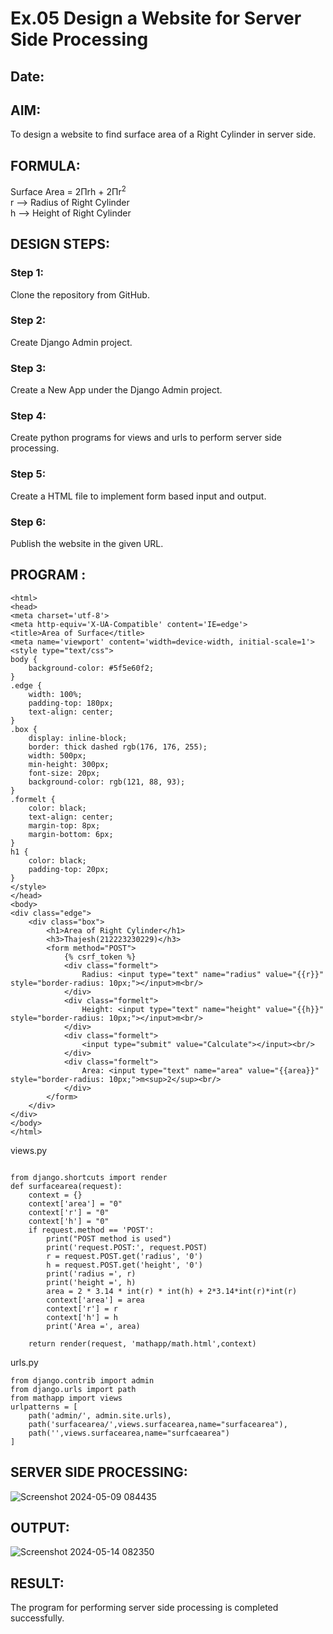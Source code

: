 # Ex.05 Design a Website for Server Side Processing
## Date:

## AIM:
To design a website to find surface area of a Right Cylinder in server side.

## FORMULA:
Surface Area = 2Πrh + 2Πr<sup>2</sup>
<br>r --> Radius of Right Cylinder
<br>h --> Height of Right Cylinder

## DESIGN STEPS:

### Step 1:
Clone the repository from GitHub.

### Step 2:
Create Django Admin project.

### Step 3:
Create a New App under the Django Admin project.

### Step 4:
Create python programs for views and urls to perform server side processing.

### Step 5:
Create a HTML file to implement form based input and output.

### Step 6:
Publish the website in the given URL.

## PROGRAM :
```
<html>
<head>
<meta charset='utf-8'>
<meta http-equiv='X-UA-Compatible' content='IE=edge'>
<title>Area of Surface</title>
<meta name='viewport' content='width=device-width, initial-scale=1'>
<style type="text/css">
body {
    background-color: #5f5e60f2;
}
.edge {
    width: 100%;
    padding-top: 180px;
    text-align: center;
}
.box {
    display: inline-block;
    border: thick dashed rgb(176, 176, 255);
    width: 500px;
    min-height: 300px;
    font-size: 20px;
    background-color: rgb(121, 88, 93);
}
.formelt {
    color: black;
    text-align: center;
    margin-top: 8px;
    margin-bottom: 6px;
}
h1 {
    color: black;
    padding-top: 20px;
}
</style>
</head>
<body>
<div class="edge">
    <div class="box">
        <h1>Area of Right Cylinder</h1>
        <h3>Thajesh(212223230229)</h3>
        <form method="POST">
            {% csrf_token %}
            <div class="formelt">
                Radius: <input type="text" name="radius" value="{{r}}" style="border-radius: 10px;"></input>m<br/>
            </div>
            <div class="formelt">
                Height: <input type="text" name="height" value="{{h}}" style="border-radius: 10px;"></input>m<br/>
            </div>
            <div class="formelt">
                <input type="submit" value="Calculate"></input><br/>
            </div>
            <div class="formelt">
                Area: <input type="text" name="area" value="{{area}}" style="border-radius: 10px;">m<sup>2</sup><br/>
            </div>
        </form>
    </div>
</div>
</body>
</html>
```
views.py
```

from django.shortcuts import render
def surfacearea(request):
    context = {}
    context['area'] = "0"
    context['r'] = "0"
    context['h'] = "0"
    if request.method == 'POST':
        print("POST method is used")
        print('request.POST:', request.POST)
        r = request.POST.get('radius', '0') 
        h = request.POST.get('height', '0') 
        print('radius =', r)
        print('height =', h)
        area = 2 * 3.14 * int(r) * int(h) + 2*3.14*int(r)*int(r)
        context['area'] = area
        context['r'] = r
        context['h'] = h
        print('Area =', area)
    
    return render(request, 'mathapp/math.html',context)
```
urls.py
```
from django.contrib import admin
from django.urls import path
from mathapp import views
urlpatterns = [
    path('admin/', admin.site.urls),
    path('surfacearea/',views.surfacearea,name="surfacearea"),
    path('',views.surfacearea,name="surfcaearea")
]

```
## SERVER SIDE PROCESSING:
![Screenshot 2024-05-09 084435](https://github.com/dfghytr/MathServer/assets/138970628/462976ac-69e6-4dcc-9da4-4434affc7157)



## OUTPUT:

![Screenshot 2024-05-14 082350](https://github.com/Thajesh2/MathServer/assets/139841959/72537827-e92e-4f23-a612-9459fbe33d6f)



## RESULT:
The program for performing server side processing is completed successfully.
